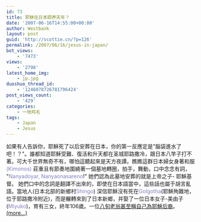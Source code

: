 ```yaml
---
id: 73
title: 耶稣在日本颐养天年？
date: '2007-06-16T14:55:00+00:00'
author: Westbank
layout: post
guid: 'http://scottie.cn/?p=126'
permalink: /2007/06/16/jesus-in-japan/
bot_views:
    - '7473'
views:
    - '2798'
latest_home_img:
    - jp.jpg
duoshuo_thread_id:
    - '1246078726781796424'
post_views_count:
    - '429'
categories:
    - 一地鸡毛
tags:
    - Japan
    - Jesus
---
```


如果有人告訴你，耶穌死了以后安葬在日本，你的第一反應定是"腦袋進水了吧！？"。誰都知道耶穌受難、復活和升天都在圣城耶路撒冷，跟日本八竿子打不著。可大千世界無奇不有，哪怕這聽起來是天方夜譚。瞧瞧這群日本婦女身著和服 <span style="color: #8080c0;">(Kimonos)</span> 莊重且有節奏地圍繞著一個墓地轉圈，拍手，舞動，口中念念有詞， "<span style="color: #8080c0;">Nanyadoyar, Nanyaonasareno</span>!" 她們認為此墓地安葬的就是上帝之子- 耶穌基督。 她們口中的念詞是翻譯不出來的，即使在日本語當中，這些話也屬于胡言亂語。當地人(日本北部的新鄉村<span style="color: #8080c0;">Shingo</span>) 深信耶穌沒有死在<span style="color: #8080c0;">Golgotha</span>(耶穌殉難地，位于耶路撒冷附近)，而是輾轉來到了日本新鄉，并娶了一位日本女子-美由子(<span style="color: #8080c0;">Miyuko</span>)，育有三女，終年106歲。一位[八旬老翁甚至稱自己為耶穌后裔](http://www.singtaonet.com/society_focus/t20060530_245364.html)。 [<span aria-label="Continue reading 耶稣在日本颐养天年？">(more…)</span>](http://farbank.net/2007/06/16/jesus-in-japan/#more-73)